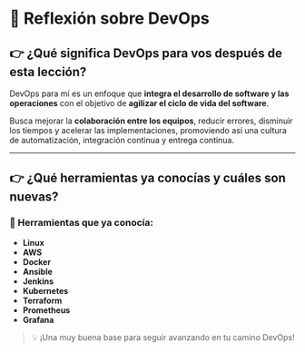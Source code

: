 # 💬 Reflexión sobre DevOps

## 👉 ¿Qué significa DevOps para vos después de esta lección?

DevOps para mí es un enfoque que **integra el desarrollo de software y las operaciones** con el objetivo de **agilizar el ciclo de vida del software**.

Busca mejorar la **colaboración entre los equipos**, reducir errores, disminuir los tiempos y acelerar las implementaciones, promoviendo así una cultura de automatización, integración continua y entrega continua.

---

## 👉 ¿Qué herramientas ya conocías y cuáles son nuevas?

### 🔧 Herramientas que ya conocía:

- **Linux**
- **AWS**
- **Docker**
- **Ansible**
- **Jenkins**
- **Kubernetes**
- **Terraform**
- **Prometheus**
- **Grafana**

> 💡 ¡Una muy buena base para seguir avanzando en tu camino DevOps!


